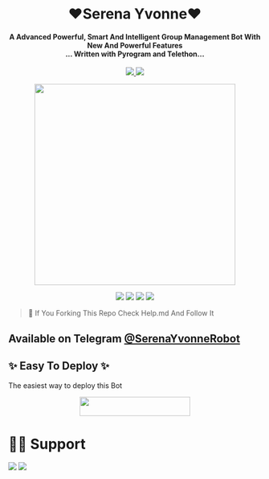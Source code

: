 <h1 align="center"><b>❤️Serena Yvonne❤️</b></h1>

<h4 align="center">A Advanced Powerful, Smart And Intelligent Group Management Bot With New And Powerful Features <br> ... Written with Pyrogram and Telethon...</h4>
<p align='center'>
  <a href="https://www.python.org/" alt="made-with-python"> <img src="https://img.shields.io/badge/Made%20with-Python-1f425f.svg?style=flat-square&logo=python&color=blue" /> </a>
  <a href="https://github.com/W2HGalaxy-OP/SuzieRoBot/graphs/commit-activity" alt="Maintenance"> <img src="https://img.shields.io/badge/Maintained%3F-yes-green.svg?style=flat-square" /> </a>
</p>

<p align="center"><a href="https://t.me/SerenaYvonneRobot"><img src="https://telegra.ph/file/c81a4c83e99c95873404a.jpg" width="400"></a></p>

<p align="center">
    <a href="https://github.com/AASFCYBERKING/SerenaRobot"> <img src="https://img.shields.io/github/repo-size/AASFCYBERKING/SerenaRobot?color=red&logo=github&logoColor=green&style=for-the-badge" /></a>
    <a href="https://github.com/AASFCYBERKING/SerenaRobot/commits/prince"> <img src="https://img.shields.io/github/last-commit/AASFCYBERKING/SerenaRobot?color=brown&logo=github&logoColor=green&style=for-the-badge" /></a>
    <a href="https://github.com/AASFCYBERKING/SerenaRobot/issues"> <img src="https://img.shields.io/github/issues/AASFCYBERKING/SerenaRobot?color=blueviolet&logo=github&logoColor=green&style=for-the-badge" /></a>
    <a href="https://pypi.org/project/Telethon/"> <img src="https://img.shields.io/pypi/v/telethon?color=yellow&label=telethon&logo=python&logoColor=green&style=for-the-badge" /></a>
</p>

> 💖 If You Forking This Repo Check Help.md And Follow It
## Available on Telegram [@SerenaYvonneRobot](https://t.me/SerenaYvonneRobot)

## ✨ Easy To Deploy ✨
The easiest way to deploy this Bot

<p align="center"><a href="https://heroku.com/deploy?template=https://github.com/AASFCYBERKING/SerenaRobot"> <img src="https://img.shields.io/badge/Deploy%20To%20Heroku-black?style=for-the-badge&logo=heroku" width="220" height="38.45"/></a></p>


# 👨‍💻 Support
<a href="https://t.me/PigasusSupport"><img src="https://img.shields.io/badge/Join-Telegram%20Channel-blue.svg?logo=Telegram"></a>
<a href="https://t.me/AASFCYBERKING"><img src="https://img.shields.io/badge/Owner-Telegram%20Group-blue.svg?logo=telegram"></a>

